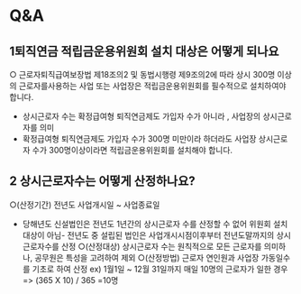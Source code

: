 # Q&A
## 1퇴직연금 적립금운용위원회 설치 대상은 어떻게 되나요
○ 근로자퇴직급여보장법 제18조의2 및 동법시행령 제9조의2에 따라 상시 300명 이상의 근로자를사용하는 사업 또는 사업장은 적립금운용위원회를 필수적으로 설치하여야 합니다.
- 상시근로자 수는 확정급여형 퇴직연금제도 가입자 수가 아니라 , 사업장의 상시근로자를 의미
- 확정급여형 퇴직연금제도 가입자 수가 300명 미만이라 하더라도 사업장 상시근로자 수가 300명이상이라면 적립금운용위원회를 설치해야 합니다.
## 2 상시근로자수는 어떻게 산정하나요?
○(산정기간)
전년도 사업개시일 ~ 사업종료일
- 당해년도 신설법인은 전년도 1년간의 상시근로자 수를 산정할 수 없어 위원회 설치대상이 아님- 전년도 중 설립된 법인은 사업개시시점이후부터 전년도말까지의 상시근로자수를 산정
○(산정대상)
상시근로자 수는 원칙적으로 모든 근로자를 의미하나, 공무원은 특성을 고려하여 제외
○(산정방법)
근로자 연인원과 사업장 가동일수를 기초로 하여 산정
ex) 1월1일 ~ 12월 31일까지 매일 10명의 근로자가 일한 경우 => (365 X 10) / 365 =10명
